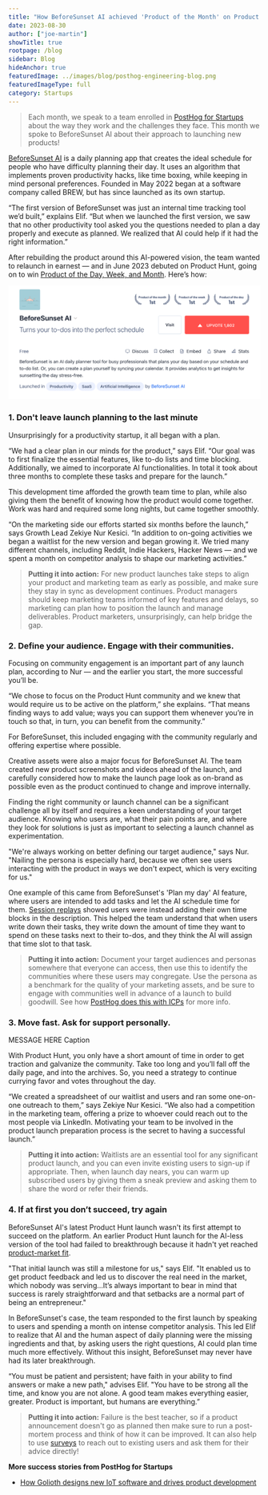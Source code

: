 ```yaml
---
title: "How BeforeSunset AI achieved 'Product of the Month' on Product Hunt"
date: 2023-08-30
author: ["joe-martin"]
showTitle: true
rootpage: /blog
sidebar: Blog
hideAnchor: true
featuredImage: ../images/blog/posthog-engineering-blog.png
featuredImageType: full
category: Startups
---
```


> Each month, we speak to a team enrolled in [PostHog for Startups](/startups) about the way they work and the challenges they face. This month we spoke to BeforeSunset AI about their approach to launching new products!

[BeforeSunset AI](https://www.beforesunset.ai/) is a daily planning app that creates the ideal schedule for people who have difficulty planning their day. It uses an algorithm that implements proven productivity hacks, like time boxing,  while keeping in mind personal preferences. Founded in May 2022 began at a software company called BREW, but has since launched as its own startup.

“The first version of BeforeSunset was just an internal time tracking tool we’d built,” explains Elif. “But when we launched the first version, we saw that no other productivity tool asked you the questions needed to plan a day properly and execute as planned. We realized that AI could help if it had the right information.”

After rebuilding the product around this AI-powered vision, the team wanted to relaunch in earnest — and in June 2023 debuted on Product Hunt, going on to win [Product of the Day, Week, and Month](https://www.producthunt.com/products/beforesunset). Here’s how:

![BeforeSunset AI Launch on Product Hunt](../images/blog/before-sunset-ai.png)

### 1. Don't leave launch planning to the last minute

Unsurprisingly for a productivity startup, it all began with a plan.

“We had a clear plan in our minds for the product,” says Elif. “Our goal was to first finalize the essential features, like to-do lists and time blocking. Additionally, we aimed to incorporate AI functionalities. In total it took about three months to complete these tasks and prepare for the launch.”

This development time afforded the growth team time to plan, while also giving them the benefit of knowing how the product would come together. Work was hard and required some long nights, but came together smoothly. 

“On the marketing side our efforts started six months before the launch,” says Growth Lead Zekiye Nur Kesici. “In addition to on-going activities we began a waitlist for the new version and began growing it. We tried many different channels, including Reddit, Indie Hackers, Hacker News — and we spent a month on competitor analysis to shape our marketing activities.”

> **Putting it into action:** For new product launches take steps to align your product and marketing team as early as possible, and make sure they stay in sync as development continues. Product managers should keep marketing teams informed of key features and delays, so marketing can plan how to position the launch and manage deliverables. Product marketers, unsurprisingly, can help bridge the gap. 

### 2. Define your audience. Engage with their communities.

Focusing on community engagement is an important part of any launch plan, according to Nur — and the earlier you start, the more successful you’ll be. 

“We chose to focus on the Product Hunt community and we knew that would require us to be active on the platform,” she explains. “That means finding ways to add value; ways you can support them whenever you’re in touch so that, in turn, you can benefit from the community.”

For BeforeSunset, this included engaging with the community regularly and offering expertise where possible. 

Creative assets were also a major focus for BeforeSunset AI. The team created new product screenshots and videos ahead of the launch, and carefully considered how to make the launch page look as on-brand as possible even as the product continued to change and improve internally.

Finding the right community or launch channel can be a significant challenge all by itself and requires a keen understanding of your target audience. Knowing who users are, what their pain points are, and where they look for solutions is just as important to selecting a launch channel as experimentation.

"We're always working on better defining our target audience," says Nur. "Nailing the persona is especially hard, because we often see users interacting with the product in ways we don't expect, which is very exciting for us."

One example of this came from BeforeSunset's 'Plan my day' AI feature, where users are intended to add tasks and let the AI schedule time for them. [Session replays](/session-replay) showed users were instead adding their own time blocks in the description. This helped the team understand that when users write down their tasks, they write down the amount of time they want to spend on these tasks next to their to-dos, and they think the AI will assign that time slot to that task.

> **Putting it into action:** Document your target audiences and personas somewhere that everyone can access, then use this to identify the communities where these users may congregate. Use the persona as a benchmark for the quality of your marketing assets, and be sure to engage with communities well in advance of a launch to build goodwill. See how [PostHog does this with ICPs](/blog/creating-ideal-customer-profile) for more info. 

### 3. Move fast. Ask for support personally.

MESSAGE HERE
Caption

With Product Hunt, you only have a short amount of time in order to get traction and galvanize the community. Take too long and you’ll fall off the daily page, and into the archives. So, you need a strategy to continue currying favor and votes throughout the day.

“We created a spreadsheet of our waitlist and users and ran some one-on-one outreach to them,” says Zekiye Nur Kesici. “We also had a competition in the marketing team, offering a prize to whoever could reach out to the most people via LinkedIn. Motivating your team to be involved in the product launch preparation process is the secret to having a successful launch.”

> **Putting it into action:** Waitlists are an essential tool for any significant product launch, and you can even invite existing users to sign-up if appropriate. Then, when launch day nears, you can warm up subscribed users by giving them a sneak preview and asking them to share the word or refer their friends. 

### 4. If at first you don’t succeed, try again

BeforeSunset AI's latest Product Hunt launch wasn't its first attempt to succeed on the platform. An earlier Product Hunt launch for the AI-less version of the tool had failed to breakthrough because it hadn't yet reached [product-market fit](/blog/product-market-fit-game).

"That initial launch was still a milestone for us," says Elif. "It enabled us to get product feedback and led us to discover the real need in the market, which nobody was serving...It’s always important to bear in mind that success is rarely straightforward and that setbacks are a normal part of being an entrepreneur."

In BeforeSunset's case, the team responded to the first launch by speaking to users and spending a month on intense competitor analysis. This led Elif to realize that AI and the human aspect of daily planning were the missing ingredients and that, by asking users the right questions, AI could plan time much more effectively. Without this insight, BeforeSunset may never have had its later breakthrough. 

“You must be patient and persistent; have faith in your ability to find answers or make a new path," advises Elif. "You have to be strong all the time, and know you are not alone. A good team makes everything easier, greater. Product is important, but humans are everything.”

> **Putting it into action:** Failure is the best teacher, so if a product announcement doesn't go as planned then make sure to run a post-mortem process and think of how it can be improved. It can also help to use [surveys](/docs/surveys/manuals) to reach out to existing users and ask them for their advice directly!

**More success stories from PostHog for Startups**
- [How Golioth designs new IoT software and drives product development](/spotlights/startup-golioth)
